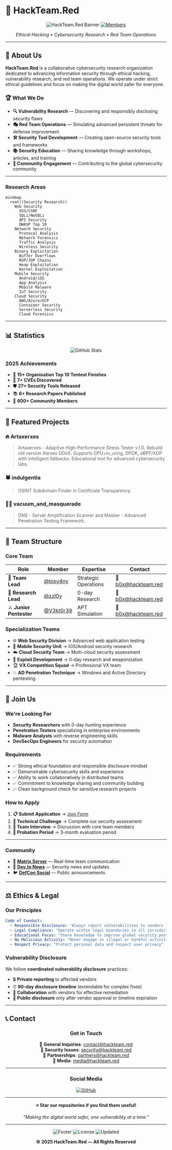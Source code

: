 # 🔴 HackTeam.Red

<div align="center">

![HackTeam.Red Banner](https://img.shields.io/badge/HackTeam-Red-red?style=for-the-badge&logo=github)
[![Members](https://img.shields.io/badge/Members-Recruiting-brightgreen?style=flat-square)](#-join-us)

*Ethical Hacking • Cybersecurity Research • Red Team Operations*

</div>

---

## 🎯 **About Us**

**HackTeam.Red** is a collaborative cybersecurity research organization dedicated to advancing information security through ethical hacking, vulnerability research, and red team operations. We operate under strict ethical guidelines and focus on making the digital world safer for everyone.

### 🏆 **What We Do**

- **🔍 Vulnerability Research** — Discovering and responsibly disclosing security flaws
- **🎭 Red Team Operations** — Simulating advanced persistent threats for defense improvement  
- **🛠️ Security Tool Development** — Creating open-source security tools and frameworks
- **📚 Security Education** — Sharing knowledge through workshops, articles, and training
- **🤝 Community Engagement** — Contributing to the global cybersecurity community

---

### **Research Areas**

```mermaid
mindmap
  root((Security Research))
    Web Security
      XSS/CSRF
      SQLi/NoSQLi
      API Security
      OWASP Top 10
    Network Security
      Protocol Analysis
      Network Forensics
      Traffic Analysis
      Wireless Security
    Binary Exploitation
      Buffer Overflows
      ROP/JOP Chains
      Heap Exploitation
      Kernel Exploitation
    Mobile Security
      Android/iOS
      App Analysis
      Mobile Malware
      IoT Security
    Cloud Security
      AWS/Azure/GCP
      Container Security
      Serverless Security
      Cloud Forensics
```

---

## 📊 **Statistics**

<div align="center">

![GitHub Stats](https://github-readme-stats.vercel.app/api?username=hackteam-red&show_icons=true&theme=dark&count_private=true)

</div>

### **2025 Achievements**

- 🥇 **15+ Organisation Top 10 Tentest Finishes**
- 🐛 **7+ CVEs Discovered**
- 🛡️ **27+ Security Tools Released**
- 📚 **6+ Research Papers Published**
- 👥 **600+ Community Members**

---

## 🌟 **Featured Projects**

### 🔥 **Artaxerxes**
> Artaxerxes - Adaptive High-Performance Stress Tester v.1.0. Rebuild old version Xerxes DDoS. Supports GPU+io_uring, DPDK, eBPF/XDP with intelligent fallbacks. Educational tool for advanced cybersecurity labs.

### 🕷️ **indulgentia**
> OSINT Subdomain Finder in Certificate Transparency.

### 🏴‍☠️ **vacuum_and_masquerade**
> DNS - Server Amplification Scanner and Masker - Advanced Penetration Testing Framework.

---

## 👥 **Team Structure**

### **Core Team**

| Role | Member | Expertise | Contact |
|------|---------|-----------|---------|
| 🎯 **Team Lead** | [@toxy4ny](https://github.com/toxy4ny) | Strategic Operations | 📧 b0x@hackteam.red |
| 🔬 **Research Lead** | [@zzl0y](https://github.com/zzl0y) | 0-day Research | 📧 b0x@hackteam.red |
| ⚔️ **Junior Pentester** | [@V3kt0r39](https://github.com/V3kt0r39) | APT Simulation | 📧 b0x@hackteam.red |

### **Specialization Teams**

- 🌐 **Web Security Division** → Advanced web application testing
- 📱 **Mobile Security Unit** → iOS/Android security research  
- ☁️ **Cloud Security Team** → Multi-cloud security assessment
- 🔧 **Exploit Development** → 0-day research and weaponization
- 🏆 **VX Competition Squad** → Professional VX team
- 💥 **AD Penetration Technique** → Windows and Active Directory pentesting
---

## 🚀 **Join Us**

### **We're Looking For**

- **Security Researchers** with 0-day hunting experience
- **Penetration Testers** specializing in enterprise environments
- **Malware Analysts** with reverse engineering skills
- **DevSecOps Engineers** for security automation

### **Requirements**

- ✅ Strong ethical foundation and responsible disclosure mindset
- ✅ Demonstrable cybersecurity skills and experience
- ✅ Ability to work collaboratively in distributed teams
- ✅ Commitment to knowledge sharing and community building
- ✅ Clean background check for sensitive research projects

### **How to Apply**

1. **📋 Submit Application** → [Join Form](mailto:b0x@hackteam.red)
2. **🧪 Technical Challenge** → Complete our security assessment
3. **💬 Team Interview** → Discussion with core team members
4. **🤝 Probation Period** → 3-month evaluation period

---

### **Community**

- 💬 [**Matrix Server**](#r00m:undead.moscow) — Real-time team communication
- 📱 [**Dev.to News**](https://dev.to/toxy4ny/) — Security news and updates  
- 🐦 [**DefCon Social**](https://zpj4sjt4a5ah53s34utu2xhs7owdmgknc3xzvv6chpiodw5rdknkzbid.onion/@toxy4ny) — Public announcements

---

## ⚖️ **Ethics & Legal**

### **Our Principles**

```yaml
Code of Conduct:
  - Responsible Disclosure: "Always report vulnerabilities to vendors first"
  - Legal Compliance: "Operate within legal boundaries in all jurisdictions"
  - Educational Focus: "Share knowledge to improve global security posture"
  - No Malicious Activity: "Never engage in illegal or harmful activities"
  - Respect Privacy: "Protect personal data and respect user privacy"
```

### **Vulnerability Disclosure**

We follow **coordinated vulnerability disclosure** practices:

- 🔒 **Private reporting** to affected vendors
- ⏰ **90-day disclosure timeline** (extendable for complex fixes)
- 🤝 **Collaboration** with vendors for effective remediation
- 📢 **Public disclosure** only after vendor approval or timeline expiration

---

## 📞 **Contact**

<div align="center">

### **Get in Touch**

📧 **General Inquiries**: [contact@hackteam.red](mailto:b0x@hackteam.red)  
🐛 **Security Issues**: [security@hackteam.red](mailto:b0x@hackteam.red)  
🤝 **Partnerships**: [partners@hackteam.red](mailto:b0x@hackteam.red)  
📰 **Media**: [media@hackteam.red](mailto:b0x@hackteam.red)

---

### **Social Media**

[![GitHub](https://img.shields.io/badge/GitHub-hackteamred-181717?style=for-the-badge&logo=github)](https://github.com/hackteam-red)

---

**⭐ Star our repositories if you find them useful!**

*"Making the digital world safer, one vulnerability at a time."*

</div>

---

<div align="center">

![Footer](https://img.shields.io/badge/Made%20with-❤️%20%26%20☕-red?style=flat-square)
![License](https://img.shields.io/badge/License-MIT-green?style=flat-square)
![Updated](https://img.shields.io/badge/Updated-2025-blue?style=flat-square)

**© 2025 HackTeam.Red — All Rights Reserved**

</div>
